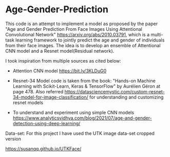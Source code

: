 # Age-Gender-Prediction
This code is an attempt to implement a model as proposed by the paper "Age and Gender Prediction From Face Images Using Attentional Convolutional Network" https://arxiv.org/abs/2010.03791, which is a multi-task learning framework to jointly predict the age and gender of individuals from their face images. The idea is to develop an ensemble of Attentional CNN model and a Resnet model(Residual network). 

I took inspiration from multiple sources as cited below:

- Attention CNN model https://bit.ly/3KLDuG0

- Resnet-34 Model code is taken from the book: "Hands-on Machine Learning with Scikit-Learn, Keras & TensorFlow" by Aurélien Géron at page 478. Also referred https://datasciencemystic.com/custom-resnet-34-model-for-image-classification/ for understanding and customizing resnet models

- To understand and experiment using simple CNN models https://www.analyticsvidhya.com/blog/2021/07/age-and-gender-detection-using-deep-learning/

Data-set:
For this project I have used the UTK image data-set cropped version

https://susanqq.github.io/UTKFace/
